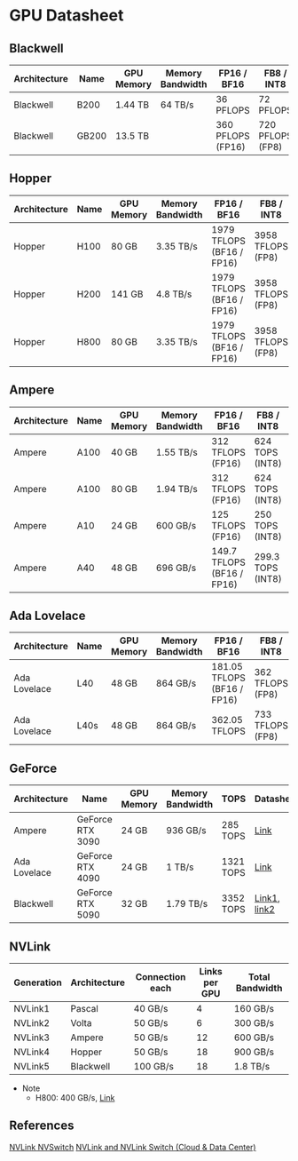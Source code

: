 # GPU Datasheet

## Blackwell
| Architecture | Name | GPU Memory | Memory Bandwidth | FP16 / BF16 | FB8 / INT8 | FP4 | Datasheet |
| ----------- | ----------- | ----------- | ----------- | ----------- | ----------- | ----------- | ----------- |
| Blackwell | B200 | 1.44 TB | 64 TB/s | 36 PFLOPS | 72 PFLOPS | 144 PFLOPS | [Link](https://resources.nvidia.com/en-us-dgx-systems/dgx-b200-datasheet) |
| Blackwell | GB200 | 13.5 TB |  | 360 PFLOPS (FP16) | 720 PFLOPS (FP8) | 1440 PFLOPS | [Link](https://resources.nvidia.com/en-us-dgx-systems/dgx-superpod-gb200-datasheet) |

## Hopper
| Architecture | Name | GPU Memory | Memory Bandwidth | FP16 / BF16 | FB8 / INT8 | Datasheet |
| ----------- | ----------- | ----------- | ----------- | ----------- | ----------- | ----------- |
| Hopper | H100 | 80 GB | 3.35 TB/s | 1979 TFLOPS (BF16 / FP16) | 3958 TFLOPS (FP8) | [Link](https://resources.nvidia.com/en-us-tensor-core/nvidia-tensor-core-gpu-datasheet) |
| Hopper | H200 | 141 GB | 4.8 TB/s | 1979 TFLOPS (BF16 / FP16) | 3958 TFLOPS (FP8) | [Link](https://resources.nvidia.com/en-us-data-center-overview-mc/en-us-data-center-overview/hpc-datasheet-sc23-h200) |
| Hopper | H800 | 80 GB | 3.35 TB/s | 1979 TFLOPS (BF16 / FP16) | 3958 TFLOPS (FP8) | [Link](https://chaoqing-i.com/upload/20231128/NVIDIA%20H800%20GPU%20Datasheet.pdf) |

## Ampere
| Architecture | Name | GPU Memory | Memory Bandwidth | FP16 / BF16 | FB8 / INT8 | Datasheet |
| ----------- | ----------- | ----------- | ----------- | ----------- | ----------- | ----------- |
| Ampere | A100 | 40 GB | 1.55 TB/s | 312 TFLOPS (FP16) | 624 TOPS (INT8) | [Link](https://www.nvidia.com/content/dam/en-zz/Solutions/Data-Center/a100/pdf/nvidia-a100-datasheet-us-nvidia-1758950-r4-web.pdf) |
| Ampere | A100 | 80 GB | 1.94 TB/s | 312 TFLOPS (FP16) | 624 TOPS (INT8) | [Link](https://www.nvidia.com/content/dam/en-zz/Solutions/Data-Center/a100/pdf/nvidia-a100-datasheet-us-nvidia-1758950-r4-web.pdf) |
| Ampere | A10 | 24 GB | 600 GB/s | 125 TFLOPS (FP16) | 250 TOPS (INT8) | [Link](https://www.nvidia.com/content/dam/en-zz/Solutions/Data-Center/a10/pdf/a10-datasheet.pdf) |
| Ampere | A40 | 48 GB | 696 GB/s | 149.7 TFLOPS (BF16 / FP16) | 299.3 TOPS (INT8) | [Link](https://images.nvidia.cn/content/Solutions/data-center/a40/nvidia-a40-datasheet.pdf) |

## Ada Lovelace
| Architecture | Name | GPU Memory | Memory Bandwidth | FP16 / BF16 | FB8 / INT8 | Datasheet |
| ----------- | ----------- | ----------- | ----------- | ----------- | ----------- | ----------- |
| Ada Lovelace | L40 | 48 GB | 864 GB/s | 181.05 TFLOPS (BF16 / FP16) | 362 TFLOPS (FP8) | [Link](https://images.nvidia.com/content/Solutions/data-center/vgpu-L40-datasheet.pdf) |
| Ada Lovelace | L40s | 48 GB | 864 GB/s | 362.05 TFLOPS | 733 TFLOPS (FP8) | [Link](https://resources.nvidia.com/en-us-l40s/l40s-datasheet-28413?ncid=no-ncid) |

## GeForce
| Architecture | Name | GPU Memory | Memory Bandwidth | TOPS | Datasheet |
| ----------- | ----------- | ----------- | ----------- | ----------- | ----------- |
| Ampere | GeForce RTX 3090 | 24 GB | 936 GB/s | 285 TOPS | [Link](https://www.nvidia.com/en-us/geforce/graphics-cards/50-series/rtx-5090/#specs) |
| Ada Lovelace | GeForce RTX 4090 | 24 GB | 1 TB/s | 1321 TOPS | [Link](https://www.nvidia.com/en-us/geforce/graphics-cards/50-series/rtx-5090/#specs) |
| Blackwell | GeForce RTX 5090 | 32 GB | 1.79 TB/s | 3352 TOPS | [Link1](https://www.nvidia.com/en-us/geforce/graphics-cards/50-series/rtx-5090/#specs), [link2](https://images.nvidia.com/aem-dam/Solutions/geforce/blackwell/nvidia-rtx-blackwell-gpu-architecture.pdf)|

## NVLink
| Generation | Architecture | Connection each | Links per GPU | Total Bandwidth |
| ----------- | ----------- | ----------- | ----------- | ----------- |
| NVLink1 | Pascal | 40 GB/s | 4 | 160 GB/s |
| NVLink2 | Volta | 50 GB/s | 6 | 300 GB/s |
| NVLink3 | Ampere | 50 GB/s | 12 | 600 GB/s |
| NVLink4 | Hopper | 50 GB/s | 18 | 900 GB/s |
| NVLink5 | Blackwell | 100 GB/s | 18 | 1.8 TB/s |

- Note
    - H800: 400 GB/s, [Link](https://chaoqing-i.com/upload/20231128/NVIDIA%20H800%20GPU%20Datasheet.pdf)

## References
[NVLink NVSwitch](https://hc34.hotchips.org/assets/program/conference/day2/Network%20and%20Switches/NVSwitch%20HotChips%202022%20r5.pdf)
[NVLink and NVLink Switch (Cloud & Data Center)](https://www.nvidia.com/en-us/data-center/nvlink/)